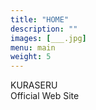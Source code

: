 ```yaml
---
title: "HOME"
description: ""
images: [___.jpg]
menu: main
weight: 5
---
```


KURASERU  
Official Web Site
